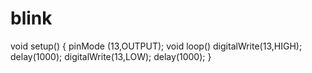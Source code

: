 # blink
void setup()
{
pinMode (13,OUTPUT);
void loop()
digitalWrite(13,HIGH);
delay(1000);
digitalWrite(13,LOW);
delay(1000);
}
